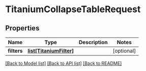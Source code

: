 # TitaniumCollapseTableRequest


## Properties
Name | Type | Description | Notes
------------ | ------------- | ------------- | -------------
**filters** | [**list[TitaniumFilter]**](TitaniumFilter.md) |  | [optional] 

[[Back to Model list]](../README.md#documentation-for-models) [[Back to API list]](../README.md#documentation-for-api-endpoints) [[Back to README]](../README.md)


